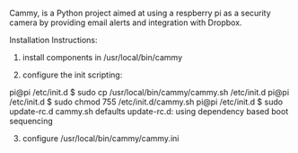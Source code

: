 Cammy, is a Python project aimed at using a respberry pi as a security camera by providing email alerts and integration with Dropbox.

Installation Instructions:

1) install components in /usr/local/bin/cammy

2) configure the init scripting: 

pi@pi /etc/init.d $ sudo cp /usr/local/bin/cammy/cammy.sh /etc/init.d
pi@pi /etc/init.d $ sudo chmod 755 /etc/init.d/cammy.sh
pi@pi /etc/init.d $ sudo update-rc.d cammy.sh defaults
update-rc.d: using dependency based boot sequencing

3) configure /usr/local/bin/cammy/cammy.ini

